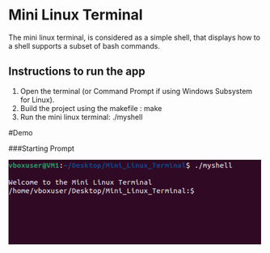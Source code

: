 # Mini Linux Terminal

The mini linux terminal, is considered as a simple shell, that displays how to a shell supports a subset of bash commands. 

## Instructions to run the app
1. Open the terminal (or Command Prompt if using Windows Subsystem for Linux).
2. Build the project using the makefile : make
3. Run the mini linux terminal: ./myshell

#Demo

###Starting Prompt 

<img src="https://github.com/AirajHussain/Mini-Linux-Terminal/blob/main/images/startprompt.png" alt="login_page" width="500"/>

